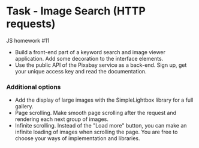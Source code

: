 # Task - Image Search (HTTP requests)

JS homework #11

- Build a front-end part of a keyword search and image viewer application. Add
  some decoration to the interface elements.
- Use the public API of the Pixabay service as a back-end. Sign up, get your
  unique access key and read the documentation.

### Additional options

- Add the display of large images with the SimpleLightbox library for a full
  gallery.
- Page scrolling. Make smooth page scrolling after the request and rendering
  each next group of images.
- Infinite scrolling. Instead of the "Load more" button, you can make an
  infinite loading of images when scrolling the page. You are free to choose
  your ways of implementation and libraries.
